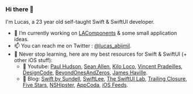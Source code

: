 ### Hi there 👋

I'm Lucas, a 23 year old self-taught Swift & SwiftUI developer.
- 🔭 I’m currently working on [LAComponents](https://github.com/LucasAbijmil/LAComponents) & some small application ideas.
- 📫 You can reach me on Twitter : [@lucas_abijmil](https://twitter.com/lucas_abijmil). 
- 🧠 Never stop learning, here are my best resources for Swift & SwiftUI (+ other iOS stuff): 
  -  🎥 Youtube: [Paul Hudson](https://www.youtube.com/channel/UCmJi5RdDLgzvkl3Ly0DRMlQ), [Sean Allen](https://www.youtube.com/channel/UCbTw29mcP12YlTt1EpUaVJw), [Kilo Loco](https://www.youtube.com/channel/UCv75sKQFFIenWHrprnrR9aA), [Vincent Pradeilles](https://www.youtube.com/channel/UCjkoQk5fOk6lH-shlm53vlw), [DesignCode](https://www.youtube.com/channel/UCTIhfOopxukTIRkbXJ3kN-g), [BeyondOnesAndZeros](https://www.youtube.com/channel/UCop-9gn7T4vYACtRwpBlHZw), [James Haville](https://www.youtube.com/channel/UCBo6NP6WdlePYlJMLKLK40g).
  -  📝 Blog: [Swift by Sundell](https://www.swiftbysundell.com/), [SwiftLee](https://www.avanderlee.com/), [The SwiftUI Lab](https://swiftui-lab.com/), [Trailing Closure](https://trailingclosure.com/), [Five Stars](https://www.fivestars.blog/), [NSHipster](https://nshipster.com/), [AppCoda](https://www.appcoda.com/), [iOS Feeds](https://iosfeeds.com/).
